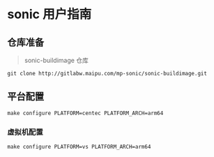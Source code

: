 # sonic 用户指南
## 仓库准备
> sonic-buildimage 仓库
```
git clone http://gitlabw.maipu.com/mp-sonic/sonic-buildimage.git
```
## 平台配置
```
make configure PLATFORM=centec PLATFORM_ARCH=arm64
```
### 虚拟机配置
```
make configure PLATFORM=vs PLATFORM_ARCH=arm64
```
